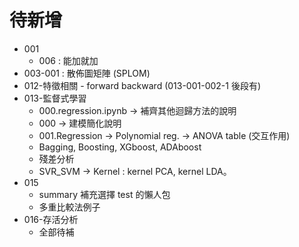 # 待新增

* 001
  * 006 : 能加就加
* 003-001 : 散佈圖矩陣 (SPLOM)
* 012-特徵相關 - forward backward (013-001-002-1 後段有)
* 013-監督式學習
  * 000.regression.ipynb -> 補齊其他迴歸方法的說明
  * 000 -> 建模簡化說明
  * 001.Regression -> Polynomial reg. -> ANOVA table (交互作用)
  * Bagging, Boosting, XGboost, ADAboost
  * 殘差分析
  * SVR_SVM -> Kernel : kernel PCA, kernel LDA。
* 015
  * summary 補充選擇 test 的懶人包
  * 多重比較法例子
* 016-存活分析
  * 全部待補
